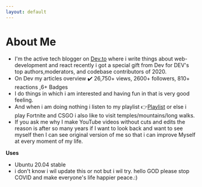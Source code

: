 ```yaml
---
layout: default
---
```


# About Me 
* I'm the active tech blogger on [Dev.to](https://dev.to/krishnakakade) where i write things about web-development and react recently i got a special gift from Dev for DEV's top authors,moderators,
and codebase contributors of 2020.
* On Dev my articles overview ✔️ 26,750+ views, 2600+ followers, 810+ reactions ,6+ Badges
* I do things in which i am interested and having fun in that is very good feeling.
* And when i am doing nothing i listen to my playlist 👉[Playlist](https://www.youtube.com/playlist?list=PLpgxnKQJjhelT86IP_4S-DNQWHNIpaxYo) or else i play Fortnite and CSGO
i also like to visit temples/mountains/long walks. 
* If you ask me why I make YouTube videos without cuts and edits the reason is after so many years if I want to look back and want to see myself then I can see original version of me so that i can improve Myself at every moment of my life.

**Uses**
* Ubuntu 20.04 stable
* i don't know i wil update this or not but i wil try. hello GOD please stop COVID and make everyone's life happier peace.:)

